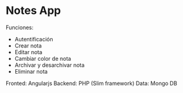 # Notes App
Funciones: 
   - Autentificación
   - Crear nota  
   - Editar nota   
   - Cambiar color de nota   
   - Archivar y desarchivar nota   
   - Eliminar nota   
   
Fronted: Angularjs
Backend: PHP (Slim framework)
Data: Mongo DB
